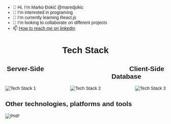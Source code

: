 - 👋 Hi, I’m Marko Đokić @maredjokic
- 👀 I’m interested in programing
- 🌱 I’m currently learning React.js
- 💞️ I’m looking to collaborate on different projects
- 📫 [How to reach me on linkedin](https://www.linkedin.com/in/djokicmarko)

<body style="font-family: Arial, sans-serif; background-color: hashtag#f0f0f0; margin: 0; padding: 20px;">
<h1 align="center">Tech Stack</h1>
<div>
 <div>
 <h2 style="text-align: center;">Server-Side &nbsp;&nbsp;&nbsp;&nbsp;&nbsp;&nbsp;&nbsp;&nbsp;&nbsp;&nbsp;&nbsp;&nbsp;&nbsp;&nbsp;&nbsp;&nbsp;&nbsp;&nbsp;&nbsp;&nbsp;&nbsp;&nbsp;&nbsp;&nbsp;&nbsp;&nbsp;&nbsp;&nbsp;&nbsp;&nbsp;&nbsp;&nbsp;&nbsp;&nbsp;&nbsp;&nbsp;&nbsp;&nbsp;&nbsp;&nbsp;&nbsp;&nbsp;&nbsp;&nbsp; Client-Side &nbsp;&nbsp;&nbsp;&nbsp;&nbsp;&nbsp;&nbsp;&nbsp;&nbsp;&nbsp;&nbsp;&nbsp;&nbsp;&nbsp;&nbsp;&nbsp;&nbsp;&nbsp;&nbsp;&nbsp;&nbsp;&nbsp;&nbsp;&nbsp;&nbsp;&nbsp&nbsp;&nbsp;&nbsp;&nbsp;&nbsp;&nbsp;&nbsp;&nbsp;&nbsp;&nbsp;&nbsp;&nbsp;&nbsp;&nbsp;&nbsp;&nbsp;&nbsp; Database</h2>
 <div style="display: flex; justify-content: space-between; align-items: center;">
  <!-- Levo -->
  <div style="text-align: left;">
    <img src="https://skillicons.dev/icons?i=cs,dotnet,nodejs,&perline=3" alt="Tech Stack 1" />
  </div>

  <!-- Centar -->
  <div style="text-align: center;">
    <img src="https://skillicons.dev/icons?i=js,react,vite,materialui,html,css,tailwindcss,vue,vuetify,&perline=3" alt="Tech Stack 2" />
  </div>

  <!-- Desno -->
  <div style="text-align: right;">
    <img src="https://skillicons.dev/icons?i=mysql,cassandra,mongo,postgresql,sqlite,&perline=3" alt="Tech Stack 3" />
  </div>
</div>
 </div>

<h2>Other technologies, platforms and tools</h2>
<div>
 <img src="https://skillicons.dev/icons?i=linux,windows,docker,kubernetes,kafka,git,github,gitlab,postman,npm,gmail,windows,vim,visualstudio,vscode,jest,&perline=7" alt="PHP" /> 
</div>

<!---
maredjokic/maredjokic is a ✨ special ✨ repository because its `README.md` (this file) appears on your GitHub profile.
You can click the Preview link to take a look at your changes.
--->
